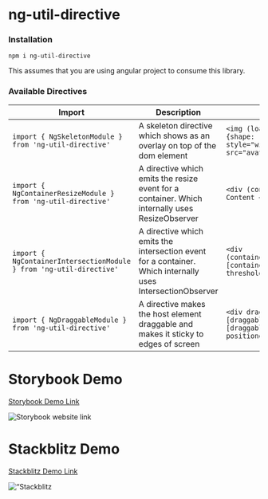 # ng-util-directive

### Installation

`npm i ng-util-directive`

This assumes that you are using angular project to consume this library.

### Available Directives

| Import                                                              | Description                                                                                                | Usage                                                                                                                                                                                               |
| ------------------------------------------------------------------- | ---------------------------------------------------------------------------------------------------------- | --------------------------------------------------------------------------------------------------------------------------------------------------------------------------------------------------- |
| `import { NgSkeletonModule } from 'ng-util-directive'`              | A skeleton directive which shows as an overlay on top of the dom element                                   | `<img (load)="loading = false" *skeletonLoader="loading; data: {shape: 'circle', size: '100px' }; hideOnLoading: true" style="width: 100px; height: 100px; border-radius: 50%;" src="avatar.svg"/>` |
| `import { NgContainerResizeModule } from 'ng-util-directive'`       | A directive which emits the resize event for a container. Which internally uses ResizeObserver             | `<div (containerResize)="handleContainerResize($event)">Some Content </div>`                                                                                                                        |
| `import { NgContainerIntersectionModule } from 'ng-util-directive'` | A directive which emits the intersection event for a container. Which internally uses IntersectionObserver | `<div (containerIntersection)="handleContainerIntersection($event)" [containerIntersectionOptions]="{rootMargin: '-200px', threshold: 1, root: rootElement}">Some Content </div>`                   |
| `import { NgDraggableModule } from 'ng-util-directive'`             | A directive makes the host element draggable and makes it sticky to edges of screen                        | `<div draggable [draggableSticky]="true" [draggableStickyMargins]="1rem" [draggableStickyTransition]="left 0.3s ease">Absolute positioned item</div>`                                               |

# Storybook Demo

[Storybook Demo Link](https://ng-util-directive.vercel.app/ "Storybook Link")

<p>
 <img src="https://api.qrserver.com/v1/create-qr-code/?size=150x150&data=https://ng-util-directive.vercel.vercel.app/" alt="Storybook website link"/> 
</p>

# Stackblitz Demo

[Stackblitz Demo Link](https://stackblitz.com/edit/angular-fzwtn5?file=src/main.ts "Stackblitz Link")

<p>
 <img src="https://api.qrserver.com/v1/create-qr-code/?size=150x150&data=https://stackblitz.com/edit/angular-fzwtn5?file=src/main.ts" alt=“Stackblitz website link"/> 
</p>
